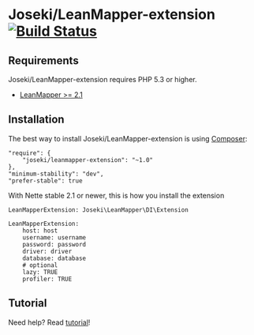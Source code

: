 Joseki/LeanMapper-extension [![Build Status](https://secure.travis-ci.org/Joseki/LeanMapper-extension.png?branch=master)](http://travis-ci.org/Joseki/LeanMapper-extension)
===========================


Requirements
------------

Joseki/LeanMapper-extension requires PHP 5.3 or higher.

- [LeanMapper >= 2.1](http://www.leanmapper.com/)


Installation
------------

The best way to install Joseki/LeanMapper-extension is using  [Composer](http://getcomposer.org/):

```
"require": {
    "joseki/leanmapper-extension": "~1.0"
},
"minimum-stability": "dev",
"prefer-stable": true
```

With Nette stable 2.1 or newer, this is how you install the extension

```
LeanMapperExtension: Joseki\LeanMapper\DI\Extension

LeanMapperExtension:
    host: host
    username: username
    password: password
    driver: driver
    database: database
    # optional
    lazy: TRUE
    profiler: TRUE
```

Tutorial
--------

Need help? Read [tutorial](https://github.com/Joseki/LeanMapper-extension/wiki/_pages)!
